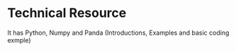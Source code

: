 # Technical Resource
It has Python, Numpy and Panda (Introductions, Examples and basic coding exmple)
